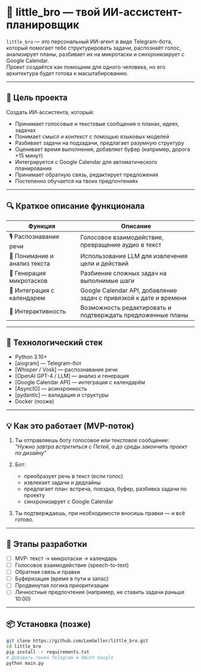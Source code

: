 # 🧠 little_bro — твой ИИ-ассистент-планировщик

`little_bro` — это персональный ИИ-агент в виде Telegram-бота, который помогает тебе структурировать задачи, распознаёт голос, анализирует планы, разбивает их на микротаски и синхронизирует с Google Calendar.  
Проект создаётся как помощник для одного человека, но его архитектура будет готова к масштабированию.

---

## 📌 Цель проекта

Создать ИИ-ассистента, который:

- Принимает голосовые и текстовые сообщения о планах, идеях, задачах
- Понимает смысл и контекст с помощью языковых моделей
- Разбивает задачи на подзадачи, предлагает разумную структуру
- Оценивает время выполнения, добавляет буфер (например, дорога +15 минут)
- Интегрируется с Google Calendar для автоматического планирования
- Принимает обратную связь, редактирует предложения
- Постепенно обучается на твоих предпочтениях

---

## 🔍 Краткое описание функционала

| Функция                     | Описание |
|----------------------------|----------|
| 🎙️ Распознавание речи      | Голосовое взаимодействие, превращение аудио в текст |
| 🧠 Понимание и анализ текста| Использование LLM для извлечения цели и действий |
| 🧩 Генерация микротасков    | Разбиение сложных задач на выполнимые шаги |
| 📅 Интеграция с календарем  | Google Calendar API, добавление задач с привязкой к дате и времени |
| 🔁 Интерактивность          | Возможность редактировать и подтверждать предложенные планы |

---

## 🧰 Технологический стек

- Python 3.10+
- [aiogram] — Telegram-бот
- [Whisper / Vosk] — распознавание речи
- [OpenAI GPT-4 / LLM] — анализ и генерация
- [Google Calendar API] — интеграция с календарём
- [AsyncIO] — асинхронность
- [pydantic] — валидация и структуры
- Docker (позже)

---

## 💡 Как это работает (MVP-поток)

1. Ты отправляешь боту голосовое или текстовое сообщение:  
   _"Нужно завтра встретиться с Петей, а до среды закончить проект по дизайну"_

2. Бот:
   - преобразует речь в текст (если голос)
   - извлекает задачи и дедлайны
   - предлагает план: встреча, поездка, буфер, разбивка задачи по проекту
   - синхронизирует с Google Calendar

3. Ты подтверждаешь, при необходимости вносишь правки — и всё готово.

---

## 🚧 Этапы разработки

- [ ] MVP: текст → микротаски → календарь
- [ ] Голосовое взаимодействие (speech-to-text)
- [ ] Обратная связь и правки
- [ ] Буферизация (время в пути и запас)
- [ ] Продвинутая логика приоритизации
- [ ] Личностные предпочтения (например, не ставить задачи раньше 10:00)

---

## 📦 Установка (позже)

```bash
git clone https://github.com/LeeGeller/little_bro.git
cd little_bro
pip install -r requirements.txt
# Добавить токен Telegram и OAuth Google
python main.py
